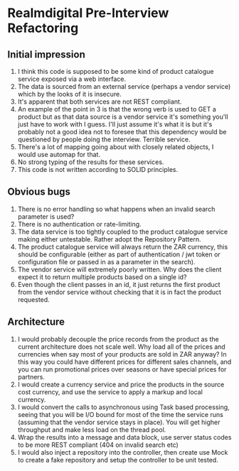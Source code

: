 # Realmdigital Pre-Interview Refactoring #
## Initial impression
1. I think this code is supposed to be some kind of product catalogue service exposed via a web interface.
2. The data is sourced from an external service (perhaps a vendor service) which by the looks of it is insecure.
3. It's apparent that both services are not REST compliant. 
4. An example of the point in 3 is that the wrong verb is used to GET a product but as that data source is a vendor service it's something you'll just have to work with I guess. I'll just assume it's what it is but it's probably not a good idea not to foresee that this dependency would be questioned by people doing the interview. Terrible service.
5. There's a lot of mapping going about with closely related objects, I would use automap for that.
6. No strong typing of the results for these services.
7. This code is not written according to SOLID principles.

## Obvious bugs
1. There is no error handling so what happens when an invalid search parameter is used?
2. There is no authentication or rate-limiting.
3. The data service is too tightly coupled to the product catalogue service making either untestable. Rather adopt the Repository Pattern.
4. The product catalogue service will always return the ZAR currency, this should be configurable (either as part of authentication / jwt token or configuration file or passed in as a parameter in the search).
5. The vendor service will extremely poorly written. Why does the client expect it to return multiple products based on a single id?
6. Even though the client passes in an id, it just returns the first product from the vendor service without checking that it is in fact the product requested.

## Architecture
1. I would probably decouple the price records from the product as the current architecture does not scale well. Why load all of the prices and currencies when say most of your products are sold in ZAR anyway? In this way you could have different prices for different sales channels, and you can run promotional prices over seasons or have special prices for partners.
2. I would create a currency service and price the products in the source cost currency, and use the service to apply a markup and local currency.
3. I would convert the calls to asynchronous using Task based processing, seeing that you will be I/O bound for most of the time the service runs (assuming that the vendor service stays in place). You will get higher throughput and make less load on the thread pool.
5. Wrap the results into a message and data block, use server status codes to be more REST compliant (404 on invalid search etc)
6. I would also inject a repository into the controller, then create use Mock to create a fake repository and setup the controller to be unit tested.
